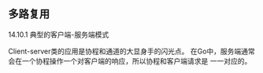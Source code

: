 ## 多路复用 


14.10.1 典型的客户端-服务端模式

Client-server类的应用是协程和通道的大显身手的闪光点。
在Go中，服务端通常会在一个协程操作一个对客户端的响应，所以协程和客户端请求是
一一对应的。

```go



```


